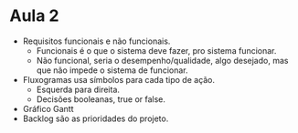 # Aula 2

* Requisitos funcionais e não funcionais.
  * Funcionais é o que o sistema deve fazer, pro sistema funcionar.
  * Não funcional, seria o desempenho/qualidade, algo desejado, mas que não impede o sistema de funcionar.
* Fluxogramas usa símbolos para cada tipo de ação.
  * Esquerda para direita.
  * Decisões booleanas, true or false.
* Gráfico Gantt
* Backlog são as prioridades do projeto.